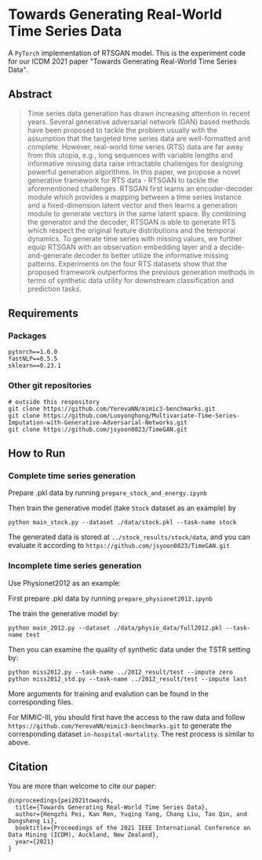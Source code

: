 # Towards Generating Real-World Time Series Data
A `PyTorch` implementation of RTSGAN model. This is the experiment code for our ICDM 2021 paper "Towards Generating Real-World Time Series Data".

## Abstract
> Time series data generation has drawn increasing attention in recent years. Several generative adversarial network (GAN) based methods have been proposed to tackle the problem usually with the assumption that the targeted time series data are well-formatted and complete. However, real-world time series (RTS) data are far away from this utopia, e.g., long sequences with variable lengths and informative missing data raise intractable challenges for designing powerful generation algorithms. In this paper, we propose a novel generative framework for RTS data - RTSGAN to tackle the aforementioned challenges. RTSGAN first learns an encoder-decoder module which provides a mapping between a time series instance and a fixed-dimension latent vector and then learns a generation module to generate vectors in the same latent space. By combining the generator and the decoder, RTSGAN is able to generate RTS which respect the original feature distributions and the temporal dynamics. To generate time series with missing values, we further equip RTSGAN with an observation embedding layer and a decide-and-generate decoder to better utilize the informative missing patterns. Experiments on the four RTS datasets show that the proposed framework outperforms the previous generation methods in terms of synthetic data utility for downstream classification and prediction tasks.

## Requirements
### Packages
```
pytorch==1.6.0
fastNLP==0.5.5
sklearn==0.23.1
```
### Other git repositories
```
# outside this respository
git clone https://github.com/YerevaNN/mimic3-benchmarks.git
git clone https://github.com/Luoyonghong/Multivariate-Time-Series-Imputation-with-Generative-Adversarial-Networks.git
git clone https://github.com/jsyoon0823/TimeGAN.git
```

## How to Run 
### Complete time series generation
Prepare .pkl data by running `prepare_stock_and_energy.ipynb`

Then train the generative model (take `Stock` dataset as an example) by 
```
python main_stock.py --dataset ./data/stock.pkl --task-name stock
```
The generated data is stored at `../stock_results/stock/data`, and you can evaluate it according to `https://github.com/jsyoon0823/TimeGAN.git`

### Incomplete time series generation
Use Physionet2012 as an example:

First prepare .pkl data by running `prepare_physionet2012.ipynb`

The train the generative model by:
```
python main_2012.py --dataset ./data/physio_data/full2012.pkl --task-name test
```

Then you can examine the quality of synthetic data under the TSTR setting by:
```
python miss2012.py --task-name ../2012_result/test --impute zero
python miss2012_std.py --task-name ../2012_result/test --impute last
```
More arguments for training and evalution can be found in the corresponding files.

For MIMIC-III, you should first have the access to the raw data and follow `https://github.com/YerevaNN/mimic3-benchmarks.git` to generate the corresponding dataset `in-hospital-mortality`. The rest process is similar to above.
 
## Citation
You are more than welcome to cite our paper:
```
@inproceedings{pei2021towards,
  title={Towards Generating Real-World Time Series Data},
  author={Hengzhi Pei, Kan Ren, Yuqing Yang, Chang Liu, Tao Qin, and Dongsheng Li},
  booktitle={Proceedings of the 2021 IEEE International Conference on Data Mining (ICDM), Auckland, New Zealand},
  year={2021}
}
```

